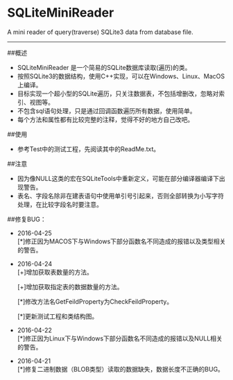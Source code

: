 # SQLiteMiniReader
A mini reader of query(traverse) SQLite3 data from database file.

---

##概述
- SQLiteMiniReader 是一个简易的SQLite数据库读取(遍历)的类。
- 按照SQLite3的数据结构，使用C++实现，可以在Windows、Linux、MacOS上编译。
- 目标实现一个超小型的SQLite遍历，只关注数据表，不包括增删改，忽略对索引、视图等。
- 不包含sql语句处理，只是通过回调函数遍历所有数据，使用简单。
- 每个方法和属性都有比较完整的注释，觉得不好的地方自己改吧。

##使用
- 参考Test中的测试工程，先阅读其中的ReadMe.txt。

##注意
- 因为像NULL这类的宏在SQLiteTools中重新定义，可能在部分编译器编译下出现警告。
- 表名、字段名除非在建表语句中使用单引号引起来，否则全部转换为小写字符处理，在比较字段名时要注意。

##修复BUG：
- 2016-04-25  
  [*]修正因为MACOS下与Windows下部分函数名不同造成的报错以及类型相关的警告。  

- 2016-04-24  
  [+]增加获取表数量的方法。  

  [+]增加获取指定表的数据数量的方法。   

  [*]修改方法名GetFeildProperty为CheckFeildProperty。  

  [*]更新测试工程和类结构图。


- 2016-04-22  
  [*]修正因为Linux下与Windows下部分函数名不同造成的报错以及NULL相关的警告。


- 2016-04-21  
  [*]修复二进制数据（BLOB类型）读取的数据缺失，数据长度不正确的BUG。